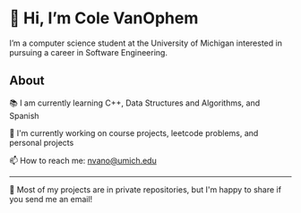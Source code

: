 # 👋 Hi, I’m Cole VanOphem
I’m a computer science student at the University of Michigan interested in pursuing a career in Software Engineering.

## About
📚 I am currently learning C++, Data Structures and Algorithms, and Spanish

🔭 I'm currently working on course projects, leetcode problems, and personal projects

📫 How to reach me: nvano@umich.edu

---

🔎 Most of my projects are in private repositories, but I'm happy to share if you send me an email!

<!---
ColeVanOphem/ColeVanOphem is a ✨ special ✨ repository because its `README.md` (this file) appears on your GitHub profile.
You can click the Preview link to take a look at your changes.
- 🔭 I’m currently working on ...
- 🌱 I’m currently learning ...
- 👯 I’m looking to collaborate on ...
- 🤔 I’m looking for help with ...
- 💬 Ask me about ...
- 📫 How to reach me: ...
- 😄 Pronouns: ...
- ⚡ Fun fact: ...
--->
